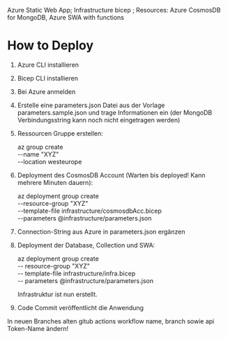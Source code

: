Azure Static Web App;
Infrastructure bicep ;
Resources: Azure CosmosDB for MongoDB, Azure SWA with functions

# How to Deploy

1. Azure CLI installieren
2. Bicep CLI installieren
3. Bei Azure anmelden
4. Erstelle eine parameters.json Datei aus der Vorlage parameters.sample.json und trage Informationen ein (der MongoDB Verbindungsstring kann noch nicht eingetragen werden)
5. Ressourcen Gruppe erstellen:

   az group create \
   --name "XYZ" \
   --location westeurope

6. Deployment des CosmosDB Account (Warten bis deployed! Kann mehrere Minuten dauern):

   az deployment group create \
   --resource-group "XYZ" \
   --template-file infrastructure/cosmosdbAcc.bicep \
   --parameters @infrastructure/parameters.json

7. Connection-String aus Azure in parameters.json ergänzen
8. Deployment der Database, Collection und SWA:

   az deployment group create \
   -- resource-group "XYZ" \
   -- template-file infrastructure/infra.bicep \
   -- parameters @infrastructure/parameters.json

   Infrastruktur ist nun erstellt.

9. Code Commit veröffentlicht die Anwendung

In neuen Branches alten gitub actions workflow name, branch sowie api Token-Name ändern!
